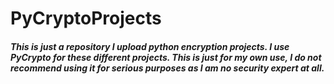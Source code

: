 # PyCryptoProjects

##### This is just a repository I upload python encryption projects. I use PyCrypto for these different projects. This is just for my own use, I do not recommend using it for serious purposes as I am no security expert at all.
